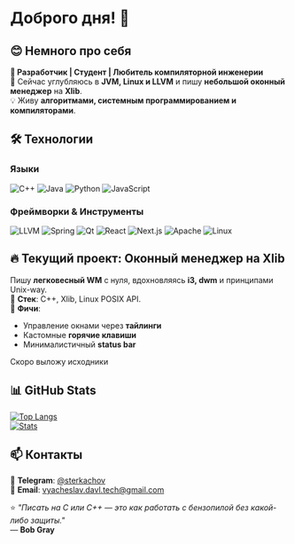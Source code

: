 # Доброго дня! 👋

## 😊 Немного про себя
**🚀 Разработчик | Студент | Любитель компиляторной инженерии**  
🌱 Сейчас углубляюсь в **JVM, Linux и LLVM** и пишу **небольшой оконный менеджер** на **Xlib**.  
💡 Живу **алгоритмами, системным программированием и компиляторами**.  

## 🛠️ Технологии
### Языки
![C++](https://img.shields.io/badge/-C++-00599C?logo=c%2B%2B&logoColor=white)
![Java](https://img.shields.io/badge/-Java-007396?logo=java&logoColor=white)
![Python](https://img.shields.io/badge/-Python-3776AB?logo=python&logoColor=white)
![JavaScript](https://img.shields.io/badge/-JavaScript-F7DF1E?logo=javascript&logoColor=black)

### Фреймворки & Инструменты
![LLVM](https://img.shields.io/badge/LLVM-IR-262D3A?logo=LLVM&logoColor=white)
![Spring](https://img.shields.io/badge/-Spring-6DB33F?logo=spring&logoColor=white)
![Qt](https://img.shields.io/badge/-Qt-41CD52?logo=qt&logoColor=white)
![React](https://img.shields.io/badge/-React-61DAFB?logo=react&logoColor=black)
![Next.js](https://img.shields.io/badge/-Next.js-000000?logo=next.js&logoColor=white)
![Apache](https://img.shields.io/badge/-Apache-D22128?logo=apache&logoColor=white)
![Linux](https://img.shields.io/badge/-Linux-FCC624?logo=linux&logoColor=black)

## 🔥 Текущий проект: Оконный менеджер на Xlib
Пишу **легковесный WM** с нуля, вдохновляясь **i3, dwm** и принципами Unix-way.  
🔧 **Стек**: C++, Xlib, Linux POSIX API.  
📌 **Фичи**:  
- Управление окнами через **тайлинги**  
- Кастомные **горячие клавиши**  
- Минималистичный **status bar**  

Скоро выложу исходники

## 📊 GitHub Stats
[![Top Langs](https://github-readme-stats.vercel.app/api/top-langs/?username=Zestria&layout=compact&theme=dark&hide=html,css&cache_seconds=1800&rand=321)](https://github.com/Zestria)  
[![Stats](https://github-readme-stats.vercel.app/api?username=Zestria&show_icons=true&theme=dark&count_private=true)](https://github.com/Zestria)  

## 📫 Контакты
💬 **Telegram**: [@sterkachov](https://t.me/sterkachov)  
📧 **Email**: vyacheslav.davl.tech@gmail.com

⭐ *"Писать на C или C++ — это как работать с бензопилой без какой-либо защиты."*  
      — **Bob Gray**  
